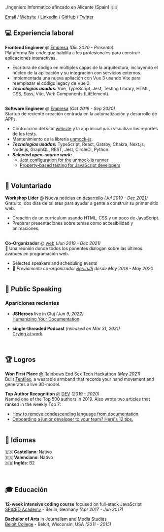 _Ingeniero Informático afincado en Alicante (Spain) :es: <br>

[Email](mailto:admin@maciaed.es) / [Website](https://maciaed.es/) / [LinkedIn](https://www.linkedin.com/in/maciaed/) / [GitHub](https://github.com/maciaed/) / [Twitter](https://twitter.com/maciaed/) 

## :computer: Experiencia laboral

**Frontend Engineer** @ [Empresa](https://empresa.com/) _(Dic 2020 - Presente)_ <br>
Plataforma No-code que habilita a los profesionales para construir aplicaciones interactivas.
  - Escritura de código en múltiples capas de la arquitectura, incluyendo el núcleo de la aplicación y su integración con servicios externos.
  - Implementada una nueva apliación con Vue 3 usando Vite para reemplazar el código legacy de Vue 2.
  - **_Tecnologías usadas:_** Vue, TypeScript, Jest, Testing Library, HTML, CSS, Sass, Vite, Web Components (LitElement).
<br><br>

**Software Engineer** @ [Empresa](http://empresa.com/) _(Oct 2019 - Sep 2020)_ <br>
Startup de reciente creación centrada en la automatización y desarrollo de API's.
  - Contrucción del sitio [website](https://web.com/) y la app inicial para visualizar los reportes de los tests.
  - Mantenimiento de la librería [unmock-js](https://github.com/web/unmock-js).
  - **_Tecnologías usadas:_** TypeScript, React, Gatsby, Chakra, Next.js, Node.js, GraphQL, REST, Jest, CircleCI, Python.
  - **_Selected open-source work:_**
    - [Jest configuration for the unmock-js runner](https://github.com/xxxx)
    - [Property-based testing for JavaScript developers](https://dev.to/xxxx)
    <br><br>

## :round_pushpin: Voluntariado

**Workshop Lider** @ [Nueva noticias en desarrollo](https://newdevs.org/) _(Jul 2019 - Dec 2021)_ <br>
Gratuito, dos días de talleres para ayudar a gente a construir su primer sitio web.
  - Creación de un curriculum usando HTML, CSS y un poco de JavaScript.
  - Preparar presentaciones sobre temas como accesibilidad y animaciones.
  <br><br>

**Co-Organizador** @ [web](https://web.com/) _(Jun 2019 - Dec 2021)_<br>
:rainbow: Una reunión donde todos los ponentes dialogan sobre las últimos avances en programación web.
  - Selected speakers and scheduling events
  - :rocket: _Previamente co-organizador [BerlinJS](https://berlinjs.org/) desde May 2018 - May 2020_
  <br><br>
  

## :microphone: Public Speaking
    
### Apariciones recientes

- **JSHeroes** live in Cluj _(Jun 9, 2022)_
<br>[Humanizing Your Documentation](https://www.youtube.com/watch?v=yE7eOoXTZtM)<br>

- **single-threaded Podcast** _(released on Mar 31, 2021)_
<br>[Crying at work](https://anchor.fm/single-threaded/episodes/Carolyn-Stransky-on-Crying-at-Work-etu7hj)<br>
<br>

## :trophy: Logros

**Won First Place** @ [Rainbows End Sex Tech Hackathon](https://hack.touchyfeely.tech/) _(May 2021)_ <br>
Built [Tentilex](https://workwithcarolyn.com/blog/tentilex), a wearable armband that records your hand movement and generates a live 3D-model. 

**Top Author Recognition** @ [DEV](https://dev.to/) _(2019 - 2020)_ <br>
Named one of the Top 500 authors in 2019. Also wrote two articles that ranked in the weekly Top 7:
  - [How to remove condescending language from documentation](https://url)
  - [Onboarding a junior developer to your team? Here's 12 tips.](https://url)
<br><br>

## :loudspeaker: Idiomas

:es: **Castellano**: Nativo <br>
:es: **Valenciano**: Nativo <br>
:uk: **Inglés**: B2 <br>
<br><br>

## :mortar_board: Educación

**12-week intensive coding course** focused on full-stack JavaScript<br>
[SPICED Academy](https://www.spiced-academy.com/) - Berlin, Germany _(Apr 2017 - Jun 2017)_ <br>

**Bachelor of Arts** in Journalism and Media Studies<br>
[Beloit College](https://www.beloit.edu/) - Beloit, Wisconsin, USA _(2011 - 2015)_
